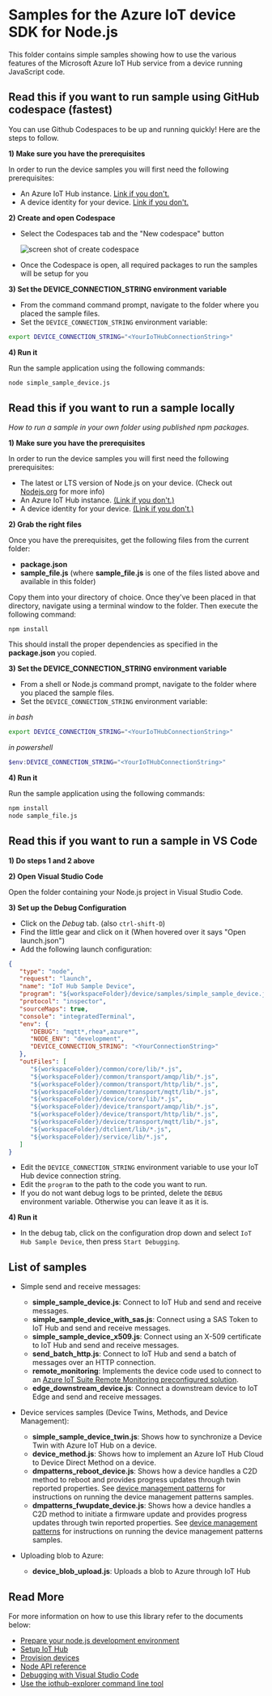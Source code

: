 # Samples for the Azure IoT device SDK for Node.js

This folder contains simple samples showing how to use the various features of the Microsoft Azure IoT Hub service from a device running JavaScript code.

## Read this if you want to run sample using GitHub codespace (fastest)
You can use Github Codespaces to be up and running quickly! Here are the steps to follow.

**1) Make sure you have the prerequisites**

In order to run the device samples you will first need the following prerequisites:
* An Azure IoT Hub instance. [Link if you don't.](https://docs.microsoft.com/en-us/azure/iot-hub/iot-hub-create-through-portal)
* A device identity for your device. [Link if you don't.](https://docs.microsoft.com/en-us/azure/iot-hub/iot-hub-create-through-portal#register-a-new-device-in-the-iot-hub)

**2) Create and open Codespace**

* Select the Codespaces tab and the "New codespace" button

  ![screen shot of create codespace](./media/github-codespace.png)

* Once the Codespace is open, all required packages to run the samples will be setup for you

**3) Set the DEVICE_CONNECTION_STRING environment variable**

* From the command command prompt, navigate to the folder where you placed the sample files. 
* Set the `DEVICE_CONNECTION_STRING` environment variable: 

```bash
export DEVICE_CONNECTION_STRING="<YourIoTHubConnectionString>"
```

**4) Run it**

Run the sample application using the following commands:

```bash
node simple_sample_device.js
```

## Read this if you want to run a sample locally
*How to run a sample in your own folder using published npm packages.*

**1) Make sure you have the prerequisites**

In order to run the device samples you will first need the following prerequisites:
* The latest or LTS version of Node.js on your device. (Check out [Nodejs.org](https://nodejs.org/) for more info)
* An Azure IoT Hub instance. [(Link if you don't.)][lnk-setup-iot-hub]
* A device identity for your device. [(Link if you don't.)][lnk-manage-iot-hub]

**2) Grab the right files**

Once you have the prerequisites, get the following files from the current folder:
* **package.json**
* **__sample_file.js__** (where **__sample_file.js__** is one of the files listed above and available in this folder)

Copy them into your directory of choice. Once they've been placed in that directory, navigate using a terminal window to the folder. Then execute the following command:
```
npm install
```

This should install the proper dependencies as specified in the **package.json** you copied.

**3) Set the DEVICE_CONNECTION_STRING environment variable**

* From a shell or Node.js command prompt, navigate to the folder where you placed the sample files. 
* Set the `DEVICE_CONNECTION_STRING` environment variable: 

*in bash*
```bash
export DEVICE_CONNECTION_STRING="<YourIoTHubConnectionString>"
```
*in powershell*
```powershell
$env:DEVICE_CONNECTION_STRING="<YourIoTHubConnectionString>"
```


**4) Run it**

Run the sample application using the following commands:

```bash
npm install
node sample_file.js
```

## Read this if you want to run a sample in VS Code

**1) Do steps 1 and 2 above**

**2) Open Visual Studio Code**

Open the folder containing your Node.js project in Visual Studio Code.

**3) Set up the Debug Configuration**

* Click on the *Debug* tab. (also `ctrl-shift-D`)
* Find the little gear and click on it (When hovered over it says "Open launch.json")
* Add the following launch configuration:

```json
{
   "type": "node",
   "request": "launch",
   "name": "IoT Hub Sample Device",
   "program": "${workspaceFolder}/device/samples/simple_sample_device.js",
   "protocol": "inspector",
   "sourceMaps": true,
   "console": "integratedTerminal",
   "env": {
      "DEBUG": "mqtt*,rhea*,azure*",
      "NODE_ENV": "development",
      "DEVICE_CONNECTION_STRING": "<YourConnectionString>"
   },
   "outFiles": [
      "${workspaceFolder}/common/core/lib/*.js",
      "${workspaceFolder}/common/transport/amqp/lib/*.js",
      "${workspaceFolder}/common/transport/http/lib/*.js",
      "${workspaceFolder}/common/transport/mqtt/lib/*.js",
      "${workspaceFolder}/device/core/lib/*.js",
      "${workspaceFolder}/device/transport/amqp/lib/*.js",
      "${workspaceFolder}/device/transport/http/lib/*.js",
      "${workspaceFolder}/device/transport/mqtt/lib/*.js",
      "${workspaceFolder}/dtclient/lib/*.js",
      "${workspaceFolder}/service/lib/*.js",
   ]
}
```
* Edit the `DEVICE_CONNECTION_STRING` environment variable to use your IoT Hub device connection string.
* Edit the `program` to the path to the code you want to run. 
* If you do not want debug logs to be printed, delete the `DEBUG` environment variable. Otherwise you can leave it as it is.

**4) Run it**

* In the debug tab, click on the configuration drop down and select `IoT Hub Sample Device`, then press `Start Debugging`.


## List of samples

* Simple send and receive messages:
   * **simple_sample_device.js**: Connect to IoT Hub and send and receive messages.
   * **simple_sample_device_with_sas.js**: Connect using a SAS Token to IoT Hub and send and receive messages.
   * **simple_sample_device_x509.js**: Connect using an X-509 certificate to IoT Hub and send and receive messages.
   * **send_batch_http.js**: Connect to IoT Hub and send a batch of messages over an HTTP connection.
   * **remote_monitoring**: Implements the device code used to connect to an [Azure IoT Suite Remote Monitoring preconfigured solution][remote-monitoring-pcs].
   * **edge_downstream_device.js**: Connect a downstream device to IoT Edge and send and receive messages.

* Device services samples (Device Twins, Methods, and Device Management):
   * **simple_sample_device_twin.js**: Shows how to synchronize a Device Twin with Azure IoT Hub on a device.
   * **device_method.js**: Shows how to implement an Azure IoT Hub Cloud to Device Direct Method on a device.
   * **dmpatterns_reboot_device.js**: Shows how a device handles a C2D method to reboot and provides progress updates through twin reported properties. See [device management patterns][dm-patterns] for instructions on running the device management patterns samples.
   * **dmpatterns_fwupdate_device.js**: Shows how a device handles a C2D method to initiate a firmware update and provides progress updates through twin reported properties. See [device management patterns][dm-patterns] for instructions on running the device management patterns samples.

* Uploading blob to Azure:
   * **device_blob_upload.js**: Uploads a blob to Azure through IoT Hub


## Read More
For more information on how to use this library refer to the documents below:
- [Prepare your node.js development environment][node-devbox-setup]
- [Setup IoT Hub][lnk-setup-iot-hub]
- [Provision devices][lnk-manage-iot-hub]
- [Node API reference][node-api-reference]
- [Debugging with Visual Studio Code][debug-with-vscode]
- [Use the iothub-explorer command line tool][iothub-explorer]

[lnk-setup-iot-hub]: https://aka.ms/howtocreateazureiothub
[lnk-manage-iot-hub]: https://aka.ms/manageiothub
[remote-monitoring-pcs]: https://docs.microsoft.com/en-us/azure/iot-suite/iot-suite-remote-monitoring-sample-walkthrough
[node-api-reference]: https://docs.microsoft.com/en-us/javascript/api/azure-iot-device/
[iothub-explorer]: https://github.com/azure/iothub-explorer
[debug-with-vscode]: ../../doc/node-debug-vscode.md
[node-devbox-setup]: ../../doc/node-devbox-setup.md
[dm-patterns]: ../../doc/dmpatterns.md
